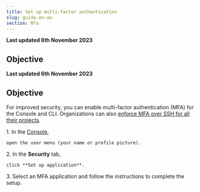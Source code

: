 ```yaml
---
title: Set up multi-factor authentication
slug: guide.en-au
section: Mfa
---
```


**Last updated 6th November 2023**



## Objective  

**Last updated 6th November 2023**



## Objective  

For improved security, you can enable multi-factor authentication (MFA) for the Console and CLI.
Organizations can also [enforce MFA over SSH for all their projects](../../development/ssh/_index.md#multifactor-authentication-mfa-over-ssh).

1\.  In the [Console](../../administration/web/_index.md),

    open the user menu (your name or profile picture).

2\.  In the **Security** tab,

    click **Set up application**.

3\.  Select an MFA application and follow the instructions to complete the setup.

